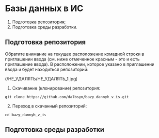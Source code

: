 # Базы данных в ИС
1. Подготовка репозитория;
2. Подготовка среды разработки.
## Подготовка репозитория

Обратите внимание на текущее расположение комадной строки в приглашении ввода (см. ниже отмеченное красным - это и есть приглашение ввода). В расположении, которое указано в приглашении ввода и будет находиться репозиторий:

(/НЕ_УДАЛЯТЬ/НЕ_УДАЛЯТЬ_1.jpg)

1. Скачивание (клонирование) репозитория:
```
git clone https://github.com/dalbsyn/bazy_dannyh_v_is.git
```
2. Переход в скачанный репозиторий:
```
cd bazy_dannyh_v_is
```
## Подготовка среды разработки
